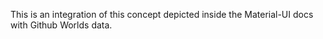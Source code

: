 
This is an integration of this concept depicted inside
the Material-UI docs with Github Worlds data.
